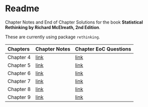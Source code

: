 
<!-- README.md is generated from README.Rmd. Please edit that file -->

# Readme

Chapter Notes and End of Chapter Solutions for the book **Statistical
Rethinking by Richard McElreath, 2nd Edition**.

These are currently using package `rethinking`.

| Chapters  | Chapter Notes                                                                          | Chapter EoC Questions                                                                      |
|:----------|:---------------------------------------------------------------------------------------|:-------------------------------------------------------------------------------------------|
| Chapter 4 | [link](Chapter4/Chapter_4.R)                                                           | [link](https://adromine.github.io/Statistical-Rethinking-Code/Chapter4/Chapter_4_EoC.html) |
| Chapter 5 | [link](Chapter5/Chapter_5.R)                                                           | [link](https://adromine.github.io/Statistical-Rethinking-Code/Chapter5/Chapter_5_EOC.html) |
| Chapter 6 | [link](https://adromine.github.io/Statistical-Rethinking-Code/Chapter6/Chapter_6.html) | [link](https://adromine.github.io/Statistical-Rethinking-Code/Chapter6/Chapter_6_EoC.html) |
| Chapter 7 | [link](https://adromine.github.io/Statistical-Rethinking-Code/Chapter7/Chapter_7.html) | [link](https://adromine.github.io/Statistical-Rethinking-Code/Chapter7/Chapter_7_EoC.html) |
| Chapter 8 | [link](https://adromine.github.io/Statistical-Rethinking-Code/Chapter8/Chapter_8.html) | [link](https://adromine.github.io/Statistical-Rethinking-Code/Chapter8/Chapter_8_EoC.html) |
| Chapter 9 | [link](https://adromine.github.io/Statistical-Rethinking-Code/Chapter9/Chapter_9.html) | [link](https://adromine.github.io/Statistical-Rethinking-Code/Chapter9/Chapter_9_EoC.html) |

